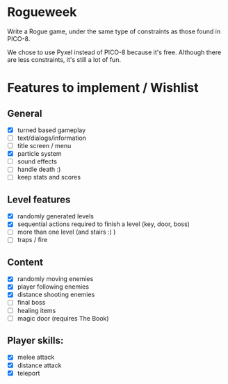 # Rogueweek

Write a Rogue game, under the same type of constraints as those found in PICO-8.

We chose to use Pyxel instead of PICO-8 because it's free. Although there are
less constraints, it's still a lot of fun.


# Features to implement / Wishlist

## General
- [X] turned based gameplay
- [ ] text/dialogs/information
- [ ] title screen / menu
- [X] particle system
- [ ] sound effects
- [ ] handle death :)
- [ ] keep stats and scores
 
## Level features
- [X] randomly generated levels
- [X] sequential actions required to finish a level (key, door, boss)
- [ ] more than one level (and stairs :) )
- [ ] traps / fire

## Content
- [X] randomly moving enemies
- [X] player following enemies
- [X] distance shooting enemies
- [ ] final boss
- [ ] healing items
- [ ] magic door (requires The Book)

## Player skills:
- [X] melee attack
- [X] distance attack
- [X] teleport
